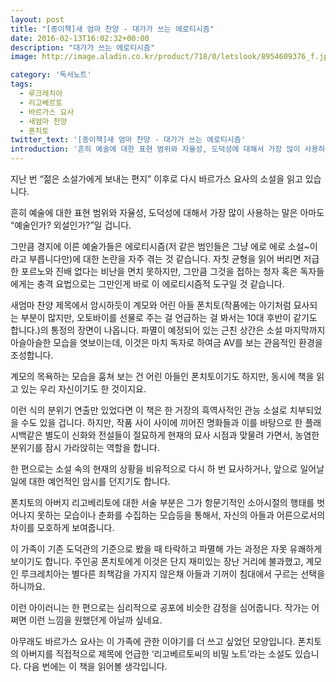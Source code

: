 ```yaml
---
layout: post
title: "[종이책]새 엄마 찬양 - 대가가 쓰는 에로티시즘"
date: 2016-02-13T16:02:32+00:00
description: "대가가 쓰는 에로티시즘"
image: http://image.aladin.co.kr/product/718/0/letslook/8954609376_f.jpg

category: '독서노트'  
tags: 
  - 루크레치아
  - 리고베르토
  - 바르가스 요사
  - 새엄마 찬양
  - 폰치토
twitter_text: '[종이책]새 엄마 찬양 - 대가가 쓰는 에로티시즘'
introduction: '흔히 예술에 대한 표현 범위와 자율성, 도덕성에 대해서 가장 많이 사용하는 말은 아마도 &#8220;예술인가? 외설인가?&#8221;일 겁니다.'
---
```


지난 번 &#8220;젊은 소설가에게 보내는 편지&#8221; 이후로 다시 바르가스 요사의 소설을 읽고 있습니다.

흔히 예술에 대한 표현 범위와 자율성, 도덕성에 대해서 가장 많이 사용하는 말은 아마도 &#8220;예술인가? 외설인가?&#8221;일 겁니다.

그만큼 경지에 이른 예술가들은 에로티시즘(저 같은 범인들은 그냥 에로 에로 소설~이라고 부릅니다만)에 대한 논란을 자주 겪는 것 같습니다. 자칫 균형을 읽어 버리면 저급한 포르노와 진배 없다는 비난을 면치 못하지만, 그만큼 그것을 접하는 청자 혹은 독자들에게는 충격 요법으로는 그만인게 바로 이 에로티시즘적 도구일 것 같습니다.

새엄마 찬양 제목에서 암시하듯이 계모와 어린 아들 폰치토(작품에는 아기처럼 묘사되는 부분이 많지만, 오토바이를 선물로 주는 걸 언급하는 걸 봐서는 10대 후반이 같기도 합니다.)의 통정의 장면이 나옵니다. 파멸이 예정되어 있는 근친 상간은 소설 마지막까지 아슬아슬한 모습을 엿보이는데, 이것은 마치 독자로 하여금 AV를 보는 관음적인 환경을 조성합니다.
  
계모의 목욕하는 모습을 훔쳐 보는 건 어린 아들인 폰치토이기도 하지만, 동시에 책을 읽고 있는 우리 자신이기도 한 것이지요. 

이런 식의 분위기 연출만 있었다면 이 책은 한 거장의 흑역사적인 관능 소설로 치부되었을 수도 있을 겁니다. 하지만, 작품 사이 사이에 끼어진 명화들과 이를 바탕으로 한 플래시백같은 별도이 신화와 전설들이 절묘하게 현재의 묘사 시점과 맞물려 가면서, 농염한 분위기를 잠시 가라앉히는 역할을 합니다.

한 편으로는 소설 속의 현재의 상황을 비유적으로 다시 하 번 묘사하거나, 앞으로 일어날 일에 대한 예언적인 암시를 던지기도 합니다. 

폰치토의 아버지 리고베리토에 대한 서술 부분은 그가 항문기적인 소아시절의 행태를 벗어나지 못하는 모습이나 춘화를 수집하는 모습등을 통해서, 자신의 아들과 어른으로서의 차이를 모호하게 보여줍니다. 

이 가족이 기존 도덕관의 기준으로 봤을 때 타락하고 파멸해 가는 과정은 자못 유쾌하게 보이기도 합니다. 주인공 폰치토에게 이것은 단지 재미있는 장난 거리에 불과했고, 계모인 루크레치아는 별다른 죄책감을 가지지 않은채 아들과 기꺼이 침대에서 구르는 선택을 하니까요.

이런 아이러니는 한 편으로는 심리적으로 공포에 비슷한 감정을 심어줍니다. 작가는 어쩌면 이런 느낌을 원했던게 아닐까 싶네요. 

아무래도 바르가스 요사는 이 가족에 관한 이야기를 더 쓰고 싶었던 모양입니다. 폰치토의 아버지를 직접적으로 제목에 언급한 &#8216;리고베르토씨의 비밀 노트&#8217;라는 소설도 있습니다. 다음 번에는 이 책을 읽어볼 생각입니다.